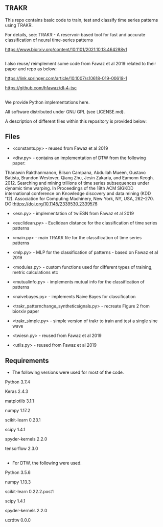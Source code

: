 ## TRAKR

This repo contains basic code to train, test and classify time series patterns using TRAKR.

For details, see: TRAKR - A reservoir-based tool for fast and accurate classification of neural time-series patterns

https://www.biorxiv.org/content/10.1101/2021.10.13.464288v1

##

I also reuse/ reimplement some code from Fawaz et al 2019 related to their paper and repo as below:

 https://link.springer.com/article/10.1007/s10618-019-00619-1 
 
 https://github.com/hfawaz/dl-4-tsc

##

We provide Python implementations here. 

All software distributed under GNU GPL (see LICENSE.md).

A description of different files within this repository is provided below:

## Files

- <constants.py> - reused from Fawaz et al 2019

- <dtw.py> - contains an implementation of DTW from the following paper:

Thanawin Rakthanmanon, Bilson Campana, Abdullah Mueen, Gustavo Batista, Brandon Westover, Qiang Zhu, Jesin Zakaria, and Eamonn Keogh. 2012. Searching and mining trillions of time series subsequences under dynamic time warping. In Proceedings of the 18th ACM SIGKDD international conference on Knowledge discovery and data mining (KDD '12). Association for Computing Machinery, New York, NY, USA, 262–270. DOI:https://doi.org/10.1145/2339530.2339576

- <esn.py> - implementation of twiESN from Fawaz et al 2019 

- <euclidean.py> - Euclidean distance for the classification of time series patterns

- <main.py> - main TRAKR file for the classification of time series patterns

- <mlp.py> - MLP for the classification of patterns - based on Fawaz et al 2019

- <modules.py> - custom functions used for different types of training, metric calculations etc

- <mutualinfo.py> - implements mutual info for the classification of patterns

- <naivebayes.py> - implements Naive Bayes for classification

- <trakr_patternchange_syntheticsignals.py> - recreate Figure 2 from biorxiv paper

- <trakr_simple.py> - simple version of trakr to train and test a single sine wave 

- <twiesn.py> - reused from Fawaz et al 2019

- <utils.py> - reused from Fawaz et al 2019

## Requirements

- The following versions were used for most of the code.

Python 3.7.4

Keras                              2.4.3

matplotlib                         3.1.1

numpy                              1.17.2

scikit-learn                       0.23.1

scipy                              1.4.1

spyder-kernels                     2.2.0

tensorflow                         2.3.0



##
- For DTW, the following were used.

Python            3.5.6 

numpy             1.13.3 

scikit-learn      0.22.2.post1

scipy             1.4.1   

spyder-kernels    2.2.0  

ucrdtw            0.0.0  











